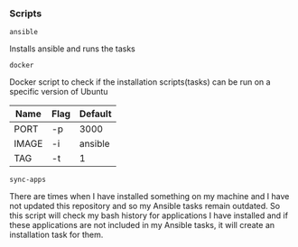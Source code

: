 ### Scripts

`ansible`

Installs ansible and runs the tasks

`docker`

Docker script to check if the installation scripts(tasks) can be run on a specific version of Ubuntu

| Name  | Flag | Default |
| ----- | ---- | ------- |
| PORT  | \-p  | 3000    |
| IMAGE | \-i  | ansible |
| TAG   | \-t  | 1       |

`sync-apps`

There are times when I have installed something on my machine and I have not updated this repository and so my Ansible tasks remain outdated. So this script will check my bash history for applications I have installed and if these applications are not included in my Ansible tasks, it will create an installation task for them.
